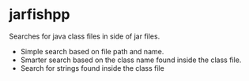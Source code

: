 # jarfishpp

Searches for java class files in side of jar files.

- Simple search based on file path and name.
- Smarter search based on the class name found inside the class file.
- Search for strings found inside the class file

